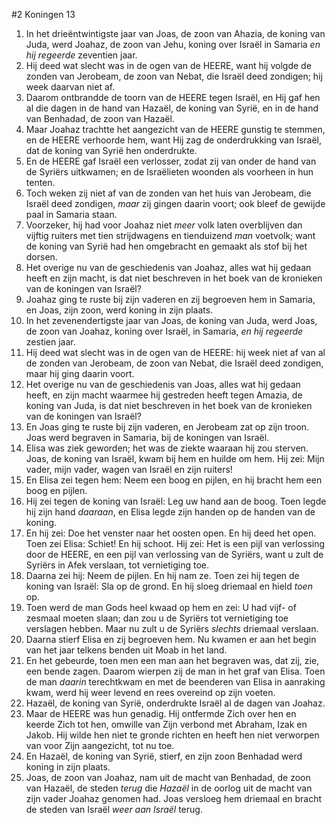 #2 Koningen 13
1. In het drieëntwintigste jaar van Joas, de zoon van Ahazia, de koning van Juda, werd Joahaz, de zoon van Jehu, koning over Israël in Samaria *en hij regeerde* zeventien jaar.
2. Hij deed wat slecht was in de ogen van de HEERE, want hij volgde de zonden van Jerobeam, de zoon van Nebat, die Israël deed zondigen; hij week daarvan niet af.
3. Daarom ontbrandde de toorn van de HEERE tegen Israël, en Hij gaf hen al die dagen in de hand van Hazaël, de koning van Syrië, en in de hand van Benhadad, de zoon van Hazaël.
4. Maar Joahaz trachtte het aangezicht van de HEERE gunstig te stemmen, en de HEERE verhoorde hem, want Hij zag de onderdrukking van Israël, dat de koning van Syrië hen onderdrukte.
5. En de HEERE gaf Israël een verlosser, zodat zij van onder de hand van de Syriërs uitkwamen; en de Israëlieten woonden als voorheen in hun tenten.
6. Toch weken zij niet af van de zonden van het huis van Jerobeam, die Israël deed zondigen, *maar* zij gingen daarin voort; ook bleef de gewijde paal in Samaria staan.
7. Voorzeker, hij had voor Joahaz niet *meer* volk laten overblijven dan vijftig ruiters met tien strijdwagens en tienduizend *man* voetvolk; want de koning van Syrië had hen omgebracht en gemaakt als stof bij het dorsen.
8. Het overige nu van de geschiedenis van Joahaz, alles wat hij gedaan heeft en zijn macht, is dat niet beschreven in het boek van de kronieken van de koningen van Israël?
9. Joahaz ging te ruste bij zijn vaderen en zij begroeven hem in Samaria, en Joas, zijn zoon, werd koning in zijn plaats.
10. In het zevenendertigste jaar van Joas, de koning van Juda, werd Joas, de zoon van Joahaz, koning over Israël, in Samaria, *en hij regeerde* zestien jaar.
11. Hij deed wat slecht was in de ogen van de HEERE: hij week niet af van al de zonden van Jerobeam, de zoon van Nebat, die Israël deed zondigen, maar hij ging daarin voort.
12. Het overige nu van de geschiedenis van Joas, alles wat hij gedaan heeft, en zijn macht waarmee hij gestreden heeft tegen Amazia, de koning van Juda, is dat niet beschreven in het boek van de kronieken van de koningen van Israël?
13. En Joas ging te ruste bij zijn vaderen, en Jerobeam zat op zijn troon. Joas werd begraven in Samaria, bij de koningen van Israël.
14. Elisa was ziek geworden; het was de ziekte waaraan hij zou sterven. Joas, de koning van Israël, kwam bij hem en huilde om hem. Hij zei: Mijn vader, mijn vader, wagen van Israël en zijn ruiters!
15. En Elisa zei tegen hem: Neem een boog en pijlen, en hij bracht hem een boog en pijlen.
16. Hij zei tegen de koning van Israël: Leg uw hand aan de boog. Toen legde hij zijn hand *daaraan*, en Elisa legde zijn handen op de handen van de koning.
17. En hij zei: Doe het venster naar het oosten open. En hij deed het open. Toen zei Elisa: Schiet! En hij schoot. Hij zei: Het is een pijl van verlossing door de HEERE, en een pijl van verlossing van de Syriërs, want u zult de Syriërs in Afek verslaan, tot vernietiging toe.
18. Daarna zei hij: Neem de pijlen. En hij nam ze. Toen zei hij tegen de koning van Israël: Sla op de grond. En hij sloeg driemaal en hield *toen* op.
19. Toen werd de man Gods heel kwaad op hem en zei: U had vijf- of zesmaal moeten slaan; dan zou u de Syriërs tot vernietiging toe verslagen hebben. Maar nu zult u de Syriërs *slechts* driemaal verslaan.
20. Daarna stierf Elisa en zij begroeven hem. Nu kwamen er aan het begin van het jaar telkens benden uit Moab in het land.
21. En het gebeurde, toen men een man aan het begraven was, dat zij, zie, een bende zagen. Daarom wierpen zij de man in het graf van Elisa. Toen de man *daarin* terechtkwam en met de beenderen van Elisa in aanraking kwam, werd hij weer levend en rees overeind op zijn voeten.
22. Hazaël, de koning van Syrië, onderdrukte Israël al de dagen van Joahaz.
23. Maar de HEERE was hun genadig. Hij ontfermde Zich over hen en keerde Zich tot hen, omwille van Zijn verbond met Abraham, Izak en Jakob. Hij wilde hen niet te gronde richten en heeft hen niet verworpen van voor Zijn aangezicht, tot nu toe.
24. En Hazaël, de koning van Syrië, stierf, en zijn zoon Benhadad werd koning in zijn plaats.
25. Joas, de zoon van Joahaz, nam uit de macht van Benhadad, de zoon van Hazaël, de steden *terug* die *Hazaël* in de oorlog uit de macht van zijn vader Joahaz genomen had. Joas versloeg hem driemaal en bracht de steden van Israël *weer aan Israël* terug.

